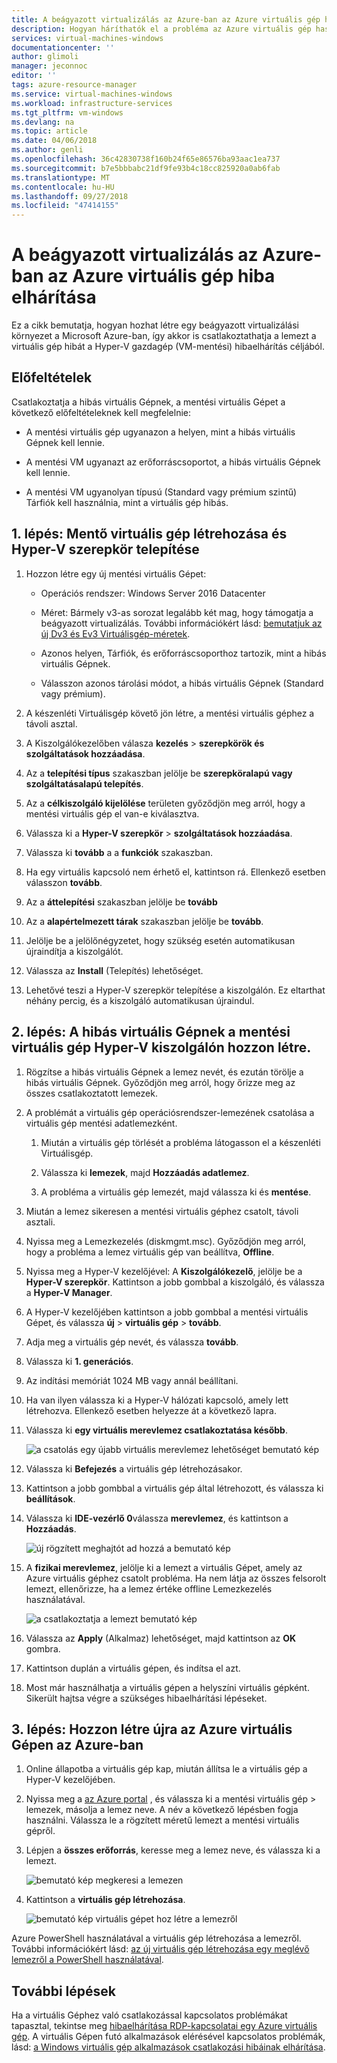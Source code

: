 ```yaml
---
title: A beágyazott virtualizálás az Azure-ban az Azure virtuális gép hiba elhárítása |} A Microsoft Docs
description: Hogyan háríthatók el a probléma az Azure virtuális gép használatával a beágyazott virtualizálás az Azure-ban
services: virtual-machines-windows
documentationcenter: ''
author: glimoli
manager: jeconnoc
editor: ''
tags: azure-resource-manager
ms.service: virtual-machines-windows
ms.workload: infrastructure-services
ms.tgt_pltfrm: vm-windows
ms.devlang: na
ms.topic: article
ms.date: 04/06/2018
ms.author: genli
ms.openlocfilehash: 36c42830738f160b24f65e86576ba93aac1ea737
ms.sourcegitcommit: b7e5bbbabc21df9fe93b4c18cc825920a0ab6fab
ms.translationtype: MT
ms.contentlocale: hu-HU
ms.lasthandoff: 09/27/2018
ms.locfileid: "47414155"
---
```

# <a name="troubleshoot-a-problem-azure-vm-by-using-nested-virtualization-in-azure"></a>A beágyazott virtualizálás az Azure-ban az Azure virtuális gép hiba elhárítása

Ez a cikk bemutatja, hogyan hozhat létre egy beágyazott virtualizálási környezet a Microsoft Azure-ban, így akkor is csatlakoztathatja a lemezt a virtuális gép hibát a Hyper-V gazdagép (VM-mentési) hibaelhárítás céljából.

## <a name="prerequisites"></a>Előfeltételek

Csatlakoztatja a hibás virtuális Gépnek, a mentési virtuális Gépet a következő előfeltételeknek kell megfelelnie:

-   A mentési virtuális gép ugyanazon a helyen, mint a hibás virtuális Gépnek kell lennie.

-   A mentési VM ugyanazt az erőforráscsoportot, a hibás virtuális Gépnek kell lennie.

-   A mentési VM ugyanolyan típusú (Standard vagy prémium szintű) Tárfiók kell használnia, mint a virtuális gép hibás.

## <a name="step-1-create-a-rescue-vm-and-install-hyper-v-role"></a>1. lépés: Mentő virtuális gép létrehozása és Hyper-V szerepkör telepítése

1.  Hozzon létre egy új mentési virtuális Gépet:

    -  Operációs rendszer: Windows Server 2016 Datacenter

    -  Méret: Bármely v3-as sorozat legalább két mag, hogy támogatja a beágyazott virtualizálás. További információkért lásd: [bemutatjuk az új Dv3 és Ev3 Virtuálisgép-méretek](https://azure.microsoft.com/blog/introducing-the-new-dv3-and-ev3-vm-sizes/).

    -  Azonos helyen, Tárfiók, és erőforráscsoporthoz tartozik, mint a hibás virtuális Gépnek.

    -  Válasszon azonos tárolási módot, a hibás virtuális Gépnek (Standard vagy prémium).

2.  A készenléti Virtuálisgép követő jön létre, a mentési virtuális géphez a távoli asztal.

3.  A Kiszolgálókezelőben válasza **kezelés** > **szerepkörök és szolgáltatások hozzáadása**.

4.  Az a **telepítési típus** szakaszban jelölje be **szerepköralapú vagy szolgáltatásalapú telepítés**.

5.  Az a **célkiszolgáló kijelölése** területen győződjön meg arról, hogy a mentési virtuális gép el van-e kiválasztva.

6.  Válassza ki a **Hyper-V szerepkör** > **szolgáltatások hozzáadása**.

7.  Válassza ki **tovább** a a **funkciók** szakaszban.

8.  Ha egy virtuális kapcsoló nem érhető el, kattintson rá. Ellenkező esetben válasszon **tovább**.

9.  Az a **áttelepítési** szakaszban jelölje be **tovább**

10. Az a **alapértelmezett tárak** szakaszban jelölje be **tovább**.

11. Jelölje be a jelölőnégyzetet, hogy szükség esetén automatikusan újraindítja a kiszolgálót.

12. Válassza az **Install** (Telepítés) lehetőséget.

13. Lehetővé teszi a Hyper-V szerepkör telepítése a kiszolgálón. Ez eltarthat néhány percig, és a kiszolgáló automatikusan újraindul.

## <a name="step-2-create-the-problem-vm-on-the-rescue-vms-hyper-v-server"></a>2. lépés: A hibás virtuális Gépnek a mentési virtuális gép Hyper-V kiszolgálón hozzon létre.

1.  Rögzítse a hibás virtuális Gépnek a lemez nevét, és ezután törölje a hibás virtuális Gépnek. Győződjön meg arról, hogy őrizze meg az összes csatlakoztatott lemezek. 

2.  A problémát a virtuális gép operációsrendszer-lemezének csatolása a virtuális gép mentési adatlemezként.

    1.  Miután a virtuális gép törlését a probléma látogasson el a készenléti Virtuálisgép.

    2.  Válassza ki **lemezek**, majd **Hozzáadás adatlemez**.

    3.  A probléma a virtuális gép lemezét, majd válassza ki és **mentése**.

3.  Miután a lemez sikeresen a mentési virtuális géphez csatolt, távoli asztali.

4.  Nyissa meg a Lemezkezelés (diskmgmt.msc). Győződjön meg arról, hogy a probléma a lemez virtuális gép van beállítva, **Offline**.

5.  Nyissa meg a Hyper-V kezelőjével: A **Kiszolgálókezelő**, jelölje be a **Hyper-V szerepkör**. Kattintson a jobb gombbal a kiszolgáló, és válassza a **Hyper-V Manager**.

6.  A Hyper-V kezelőjében kattintson a jobb gombbal a mentési virtuális Gépet, és válassza **új** > **virtuális gép** > **tovább**.

7.  Adja meg a virtuális gép nevét, és válassza **tovább**.

8.  Válassza ki **1. generációs**.

9.  Az indítási memóriát 1024 MB vagy annál beállítani.

10. Ha van ilyen válassza ki a Hyper-V hálózati kapcsoló, amely lett létrehozva. Ellenkező esetben helyezze át a következő lapra.

11. Válassza ki **egy virtuális merevlemez csatlakoztatása később**.

    ![a csatolás egy újabb virtuális merevlemez lehetőséget bemutató kép](/media/troubleshoot-vm-by-use-nested-virtualization/attach-disk-later.png)

12. Válassza ki **Befejezés** a virtuális gép létrehozásakor.

13. Kattintson a jobb gombbal a virtuális gép által létrehozott, és válassza ki **beállítások**.

14. Válassza ki **IDE-vezérlő 0**válassza **merevlemez**, és kattintson a **Hozzáadás**.

    ![új rögzített meghajtót ad hozzá a bemutató kép](/media/troubleshoot-vm-by-use-nested-virtualization/create-new-drive.png)    

15. A **fizikai merevlemez**, jelölje ki a lemezt a virtuális Gépet, amely az Azure virtuális géphez csatolt probléma. Ha nem látja az összes felsorolt lemezt, ellenőrizze, ha a lemez értéke offline Lemezkezelés használatával.

    ![a csatlakoztatja a lemezt bemutató kép](/media/troubleshoot-vm-by-use-nested-virtualization/mount-disk.png)  


17. Válassza az **Apply** (Alkalmaz) lehetőséget, majd kattintson az **OK** gombra.

18. Kattintson duplán a virtuális gépen, és indítsa el azt.

19. Most már használhatja a virtuális gépen a helyszíni virtuális gépként. Sikerült hajtsa végre a szükséges hibaelhárítási lépéseket.

## <a name="step-3-re-create-your-azure-vm-in-azure"></a>3. lépés: Hozzon létre újra az Azure virtuális Gépen az Azure-ban

1.  Online állapotba a virtuális gép kap, miután állítsa le a virtuális gép a Hyper-V kezelőjében.

2.  Nyissa meg a [az Azure portal](https://portal.azure.com) , és válassza ki a mentési virtuális gép > lemezek, másolja a lemez neve. A név a következő lépésben fogja használni. Válassza le a rögzített méretű lemezt a mentési virtuális gépről.

3.  Lépjen a **összes erőforrás**, keresse meg a lemez neve, és válassza ki a lemezt.

     ![bemutató kép megkeresi a lemezen](/media/troubleshoot-vm-by-use-nested-virtualization/search-disk.png)     

4. Kattintson a **virtuális gép létrehozása**.

     ![bemutató kép virtuális gépet hoz létre a lemezről](./media/troubleshoot-vm-by-use-nested-virtualization/create-vm-from-vhd.png) 

Azure PowerShell használatával a virtuális gép létrehozása a lemezről. További információkért lásd: [az új virtuális gép létrehozása egy meglévő lemezről a PowerShell használatával](../windows/create-vm-specialized.md#create-the-new-vm). 

## <a name="next-steps"></a>További lépések

Ha a virtuális Géphez való csatlakozással kapcsolatos problémákat tapasztal, tekintse meg [hibaelhárítása RDP-kapcsolatai egy Azure virtuális gép](troubleshoot-rdp-connection.md). A virtuális Gépen futó alkalmazások elérésével kapcsolatos problémák, lásd: [a Windows virtuális gép alkalmazások csatlakozási hibáinak elhárítása](troubleshoot-app-connection.md).
